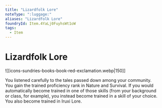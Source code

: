 ```yaml
---
title: "Lizardfolk Lore"
noteType: ":luggage:"
aliases: "Lizardfolk Lore"
foundryId: Item.4YaLj0FuyhsWt1oW
tags:
  - Item
---
```


# Lizardfolk Lore
![[icons-sundries-books-book-red-exclamation.webp|150]]

You listened carefully to the tales passed down among your community. You gain the trained proficiency rank in Nature and Survival. If you would automatically become trained in one of those skills (from your background or class, for example), you instead become trained in a skill of your choice. You also become trained in Iruxi Lore.
